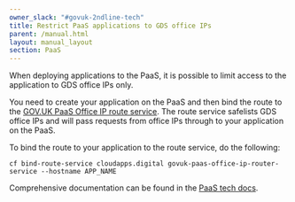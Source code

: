 ```yaml
---
owner_slack: "#govuk-2ndline-tech"
title: Restrict PaaS applications to GDS office IPs
parent: /manual.html
layout: manual_layout
section: PaaS
---
```

When deploying applications to the PaaS, it is possible to limit access to the application to GDS office IPs only.

You need to create your application on the PaaS and then bind the route to the [GOV.UK PaaS Office IP route service](https://github.com/alphagov/govuk-paas-office-ip-router). The route service safelists GDS office IPs and will pass requests from office IPs through to your application on the PaaS.

To bind the route to your application to the route service, do the following:

```
cf bind-route-service cloudapps.digital govuk-paas-office-ip-router-service --hostname APP_NAME
```

Comprehensive documentation can be found in the [PaaS tech docs](https://docs.cloud.service.gov.uk/deploying_services/route_services/#example-route-service-to-add-ip-address-authentication).
